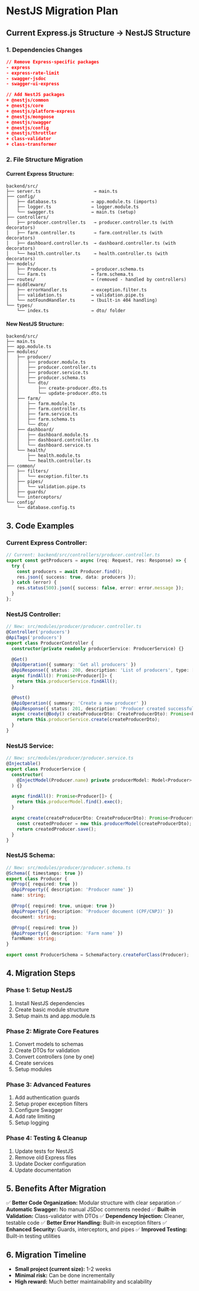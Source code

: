 # NestJS Migration Plan

## Current Express.js Structure → NestJS Structure

### 1. Dependencies Changes
```json
// Remove Express-specific packages
- express
- express-rate-limit
- swagger-jsdoc
- swagger-ui-express

// Add NestJS packages
+ @nestjs/common
+ @nestjs/core
+ @nestjs/platform-express
+ @nestjs/mongoose
+ @nestjs/swagger
+ @nestjs/config
+ @nestjs/throttler
+ class-validator
+ class-transformer
```

### 2. File Structure Migration

#### Current Express Structure:
```
backend/src/
├── server.ts                    → main.ts
├── config/
│   ├── database.ts             → app.module.ts (imports)
│   ├── logger.ts               → logger.module.ts
│   └── swagger.ts              → main.ts (setup)
├── controllers/
│   ├── producer.controller.ts   → producer.controller.ts (with decorators)
│   ├── farm.controller.ts       → farm.controller.ts (with decorators)
│   ├── dashboard.controller.ts  → dashboard.controller.ts (with decorators)
│   └── health.controller.ts     → health.controller.ts (with decorators)
├── models/
│   ├── Producer.ts             → producer.schema.ts
│   └── Farm.ts                 → farm.schema.ts
├── routes/                     → (removed - handled by controllers)
├── middleware/
│   ├── errorHandler.ts         → exception.filter.ts
│   ├── validation.ts           → validation.pipe.ts
│   └── notFoundHandler.ts      → (built-in 404 handling)
└── types/
    └── index.ts                → dto/ folder
```

#### New NestJS Structure:
```
backend/src/
├── main.ts
├── app.module.ts
├── modules/
│   ├── producer/
│   │   ├── producer.module.ts
│   │   ├── producer.controller.ts
│   │   ├── producer.service.ts
│   │   ├── producer.schema.ts
│   │   └── dto/
│   │       ├── create-producer.dto.ts
│   │       └── update-producer.dto.ts
│   ├── farm/
│   │   ├── farm.module.ts
│   │   ├── farm.controller.ts
│   │   ├── farm.service.ts
│   │   ├── farm.schema.ts
│   │   └── dto/
│   ├── dashboard/
│   │   ├── dashboard.module.ts
│   │   ├── dashboard.controller.ts
│   │   └── dashboard.service.ts
│   └── health/
│       ├── health.module.ts
│       └── health.controller.ts
├── common/
│   ├── filters/
│   │   └── exception.filter.ts
│   ├── pipes/
│   │   └── validation.pipe.ts
│   ├── guards/
│   └── interceptors/
└── config/
    └── database.config.ts
```

## 3. Code Examples

### Current Express Controller:
```typescript
// Current: backend/src/controllers/producer.controller.ts
export const getProducers = async (req: Request, res: Response) => {
  try {
    const producers = await Producer.find();
    res.json({ success: true, data: producers });
  } catch (error) {
    res.status(500).json({ success: false, error: error.message });
  }
};
```

### NestJS Controller:
```typescript
// New: src/modules/producer/producer.controller.ts
@Controller('producers')
@ApiTags('producers')
export class ProducerController {
  constructor(private readonly producerService: ProducerService) {}

  @Get()
  @ApiOperation({ summary: 'Get all producers' })
  @ApiResponse({ status: 200, description: 'List of producers', type: [ProducerDto] })
  async findAll(): Promise<Producer[]> {
    return this.producerService.findAll();
  }

  @Post()
  @ApiOperation({ summary: 'Create a new producer' })
  @ApiResponse({ status: 201, description: 'Producer created successfully' })
  async create(@Body() createProducerDto: CreateProducerDto): Promise<Producer> {
    return this.producerService.create(createProducerDto);
  }
}
```

### NestJS Service:
```typescript
// New: src/modules/producer/producer.service.ts
@Injectable()
export class ProducerService {
  constructor(
    @InjectModel(Producer.name) private producerModel: Model<Producer>
  ) {}

  async findAll(): Promise<Producer[]> {
    return this.producerModel.find().exec();
  }

  async create(createProducerDto: CreateProducerDto): Promise<Producer> {
    const createdProducer = new this.producerModel(createProducerDto);
    return createdProducer.save();
  }
}
```

### NestJS Schema:
```typescript
// New: src/modules/producer/producer.schema.ts
@Schema({ timestamps: true })
export class Producer {
  @Prop({ required: true })
  @ApiProperty({ description: 'Producer name' })
  name: string;

  @Prop({ required: true, unique: true })
  @ApiProperty({ description: 'Producer document (CPF/CNPJ)' })
  document: string;

  @Prop({ required: true })
  @ApiProperty({ description: 'Farm name' })
  farmName: string;
}

export const ProducerSchema = SchemaFactory.createForClass(Producer);
```

## 4. Migration Steps

### Phase 1: Setup NestJS
1. Install NestJS dependencies
2. Create basic module structure
3. Setup main.ts and app.module.ts

### Phase 2: Migrate Core Features
1. Convert models to schemas
2. Create DTOs for validation
3. Convert controllers (one by one)
4. Create services
5. Setup modules

### Phase 3: Advanced Features
1. Add authentication guards
2. Setup proper exception filters
3. Configure Swagger
4. Add rate limiting
5. Setup logging

### Phase 4: Testing & Cleanup
1. Update tests for NestJS
2. Remove old Express files
3. Update Docker configuration
4. Update documentation

## 5. Benefits After Migration

✅ **Better Code Organization:** Modular structure with clear separation
✅ **Automatic Swagger:** No manual JSDoc comments needed
✅ **Built-in Validation:** Class-validator with DTOs
✅ **Dependency Injection:** Cleaner, testable code
✅ **Better Error Handling:** Built-in exception filters
✅ **Enhanced Security:** Guards, interceptors, and pipes
✅ **Improved Testing:** Built-in testing utilities

## 6. Migration Timeline
- **Small project (current size):** 1-2 weeks
- **Minimal risk:** Can be done incrementally
- **High reward:** Much better maintainability and scalability
